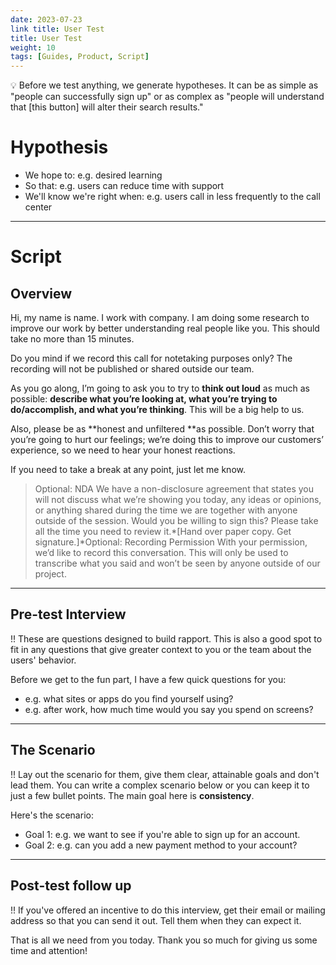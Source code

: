 ```yaml
---
date: 2023-07-23
link title: User Test
title: User Test
weight: 10
tags: [Guides, Product, Script]
---
```


<aside>
💡 Before we test anything, we generate hypotheses. It can be as simple as "people can successfully sign up" or as complex as "people will understand that [this button] will alter their search results."

</aside>

# Hypothesis

- We hope to: e.g. desired learning
- So that: e.g. users can reduce time with support
- We'll know we're right when: e.g. users call in less frequently to the call center

---

# Script

## Overview

Hi, my name is name. I work with company. I am doing some research to improve our work by better understanding real people like you. This should take no more than 15 minutes.

Do you mind if we record this call for notetaking purposes only? The recording will not be published or shared outside our team.

As you go along, I’m going to ask you to try to **think out loud** as much as possible: **describe what you’re looking at, what you’re trying to do/accomplish, and what you’re thinking**. This will be a big help to us.

Also, please be as **honest and unfiltered **as possible. Don’t worry that you’re going to hurt our feelings; we’re doing this to improve our customers’ experience, so we need to hear your honest reactions.

If you need to take a break at any point, just let me know.

> Optional: NDA
We have a non-disclosure agreement that states you will not discuss what we’re showing you today, any ideas or opinions, or anything shared during the time we are together with anyone outside of the session. Would you be willing to sign this? Please take all the time you need to review it.*[Hand over paper copy. Get signature.]*Optional: Recording Permission
With your permission, we’d like to record this conversation. This will only be used to transcribe what you said and won’t be seen by anyone outside of our project.
> 

---

## Pre-test Interview

!! These are questions designed to build rapport. This is also a good spot to fit in any questions that give greater context to you or the team about the users' behavior.

Before we get to the fun part, I have a few quick questions for you:

- e.g. what sites or apps do you find yourself using?
- e.g. after work, how much time would you say you spend on screens?

---

## The Scenario

!! Lay out the scenario for them, give them clear, attainable goals and don't lead them. You can write a complex scenario below or you can keep it to just a few bullet points. The main goal here is **consistency**.

Here's the scenario:

- Goal 1: e.g. we want to see if you're able to sign up for an account.
- Goal 2: e.g. can you add a new payment method to your account?

---

## Post-test follow up

!! If you've offered an incentive to do this interview, get their email or mailing address so that you can send it out. Tell them when they can expect it.

That is all we need from you today. Thank you so much for giving us some time and attention!